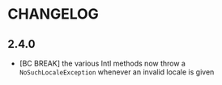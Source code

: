 CHANGELOG
=========

2.4.0
-----

 * [BC BREAK] the various Intl methods now throw a `NoSuchLocaleException`
   whenever an invalid locale is given

